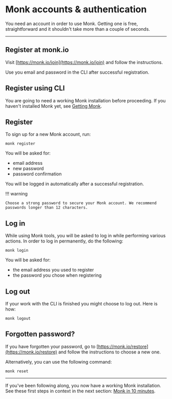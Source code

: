 # Monk accounts & authentication

You need an account in order to use Monk. Getting one is free, straightforward and it shouldn't take more than a couple of seconds.

---

## Register at monk.io

Visit [https://monk.io/join](https://monk.io/join) and follow the instructions.

​Use you email and password in the CLI after successful registration.

## Register using CLI

You are going to need a working Monk installation before proceeding. If you haven't installed Monk yet, see [Getting Monk](get-monk.md).

## Register

To sign up for a new Monk account, run:

    monk register

You will be asked for:

-   email address
-   new password
-   password confirmation

You will be logged in automatically after a successful registration.

!!! warning

    Choose a strong password to secure your Monk account. We recommend passwords longer than 12 characters.

## Log in

While using Monk tools, you will be asked to log in while performing various actions. In order to log in permanently, do the following:

    monk login

You will be asked for:

-   the email address you used to register
-   the password you chose when registering

## Log out

If your work with the CLI is finished you might choose to log out. Here is how:

    monk logout

## Forgotten password?

If you have forgotten your password, go to [https://monk.io/restore](https://monk.io/restore) and follow the instructions to choose a new one.

Alternatively, you can use the following command:

    monk reset

---

If you've been following along, you now have a working Monk installation. See these first steps in context in the next section: [Monk in 10 minutes](monk-in-10.md).
